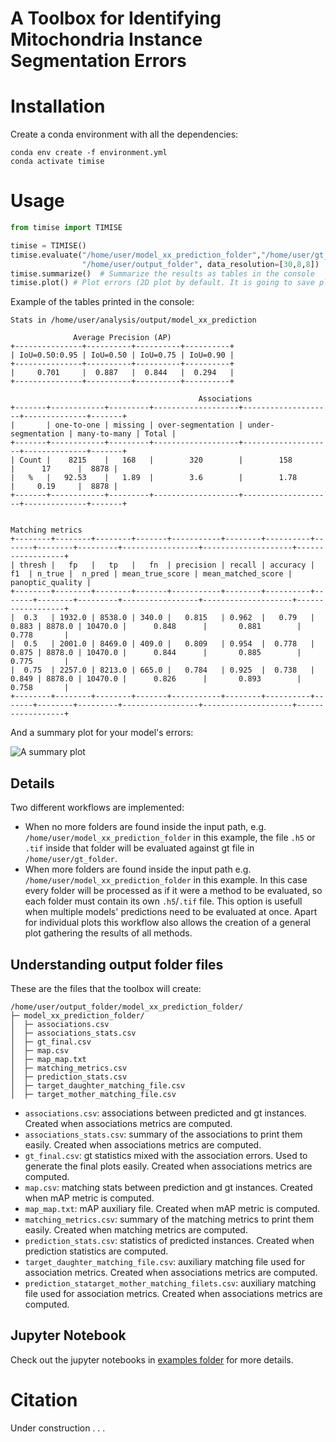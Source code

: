 # A **T**oolbox for **I**dentifying **M**itochondria **I**nstance **S**egmentation **E**rrors

# Installation
Create a conda environment with all the dependencies:
```shell
conda env create -f environment.yml
conda activate timise
```

# Usage

```python
from timise import TIMISE

timise = TIMISE()
timise.evaluate("/home/user/model_xx_prediction_folder","/home/user/gt_folder", 
                "/home/user/output_folder", data_resolution=[30,8,8])
timise.summarize()  # Summarize the results as tables in the console
timise.plot() # Plot errors (2D plot by default. It is going to save plots inside '/home/user/output' path also)
```

Example of the tables printed in the console:

```
Stats in /home/user/analysis/output/model_xx_prediction

              Average Precision (AP)
+---------------+----------+----------+----------+
| IoU=0.50:0.95 | IoU=0.50 | IoU=0.75 | IoU=0.90 |
+---------------+----------+----------+----------+
|     0.701     |  0.887   |  0.844   |  0.294   |
+---------------+----------+----------+----------+

                                          Associations
+-------+------------+---------+-------------------+--------------------+--------------+-------+
|       | one-to-one | missing | over-segmentation | under-segmentation | many-to-many | Total |
+-------+------------+---------+-------------------+--------------------+--------------+-------+
| Count |    8215    |   168   |        320        |        158         |      17      |  8878 |
|   %   |   92.53    |   1.89  |        3.6        |        1.78        |     0.19     |  8878 |
+-------+------------+---------+-------------------+--------------------+--------------+-------+

                                                                     Matching metrics
+--------+--------+--------+-------+-----------+--------+----------+-------+--------+---------+-----------------+--------------------+------------------+
| thresh |   fp   |   tp   |   fn  | precision | recall | accuracy |   f1  | n_true |  n_pred | mean_true_score | mean_matched_score | panoptic_quality |
+--------+--------+--------+-------+-----------+--------+----------+-------+--------+---------+-----------------+--------------------+------------------+
|  0.3   | 1932.0 | 8538.0 | 340.0 |   0.815   | 0.962  |   0.79   | 0.883 | 8878.0 | 10470.0 |      0.848      |       0.881        |      0.778       |
|  0.5   | 2001.0 | 8469.0 | 409.0 |   0.809   | 0.954  |  0.778   | 0.875 | 8878.0 | 10470.0 |      0.844      |       0.885        |      0.775       |
|  0.75  | 2257.0 | 8213.0 | 665.0 |   0.784   | 0.925  |  0.738   | 0.849 | 8878.0 | 10470.0 |      0.826      |       0.893        |      0.758       |
+--------+--------+--------+-------+-----------+--------+----------+-------+--------+---------+-----------------+--------------------+------------------+
```

And a summary plot for your model's errors:

![A summary plot](https://github.com/dfranco/TIMISE/tree/main/examples/img/plot_error_example.png)

## Details
Two different workflows are implemented:
- When no more folders are found inside the input path, e.g. ``/home/user/model_xx_prediction_folder`` in this example, the file ``.h5`` or ``.tif`` inside that folder will be evaluated against gt file in ``/home/user/gt_folder``.
- When more folders are found inside the input path e.g. ``/home/user/model_xx_prediction_folder`` in this example. In this case every folder will be processed as if it were a method to be evaluated, so each folder must contain its own ``.h5``/``.tif`` file. This option is usefull when multiple models' predictions need to be evaluated at once. Apart for individual plots this workflow also allows the creation of a general plot gathering the results of all methods.

## Understanding output folder files
These are the files that the toolbox will create:

```shell
/home/user/output_folder/model_xx_prediction_folder/
├─ model_xx_prediction_folder/
│  ├─ associations.csv
│  ├─ associations_stats.csv
│  ├─ gt_final.csv
│  ├─ map.csv
│  ├─ map_map.txt
│  ├─ matching_metrics.csv
│  ├─ prediction_stats.csv
│  ├─ target_daughter_matching_file.csv
│  ├─ target_mother_matching_file.csv
```

- ``associations.csv``: associations between predicted and gt instances. Created when associations metrics are computed. 
- ``associations_stats.csv``: summary of the associations to print them easily. Created when associations metrics are computed. 
- ``gt_final.csv``: gt statistics mixed with the association errors. Used to generate the final plots easily. Created when associations metrics are computed. 
- ``map.csv``: matching stats between prediction and gt instances. Created when mAP metric is computed.  
- ``map_map.txt``: mAP auxiliary file. Created when mAP metric is computed. 
- ``matching_metrics.csv``: summary of the matching metrics to print them easily. Created when matching metrics are computed.  
- ``prediction_stats.csv``: statistics of predicted instances. Created when prediction statistics are computed.  
- ``target_daughter_matching_file.csv``: auxiliary matching file used for association metrics. Created when associations metrics are computed. 
- ``prediction_statarget_mother_matching_filets.csv``: auxiliary matching file used for association metrics. Created when associations metrics are computed. 


## Jupyter Notebook
Check out the jupyter notebooks in [examples folder](https://github.com/dfranco/TIMISE/tree/main/examples) for more details.

# Citation
Under construction . . .
